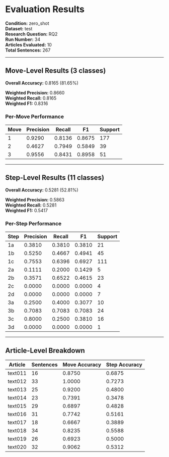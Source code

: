 # Evaluation Results

**Condition:** zero_shot  
**Dataset:** test  
**Research Question:** RQ2  
**Run Number:** 34  
**Articles Evaluated:** 10  
**Total Sentences:** 267  

---

## Move-Level Results (3 classes)

**Overall Accuracy:** 0.8165 (81.65%)  

**Weighted Precision:** 0.8660  
**Weighted Recall:** 0.8165  
**Weighted F1:** 0.8316  

### Per-Move Performance

| Move | Precision | Recall | F1 | Support |
|------|-----------|--------|----|---------|
| 1 | 0.9290 | 0.8136 | 0.8675 | 177 |
| 2 | 0.4627 | 0.7949 | 0.5849 | 39 |
| 3 | 0.9556 | 0.8431 | 0.8958 | 51 |

---

## Step-Level Results (11 classes)

**Overall Accuracy:** 0.5281 (52.81%)  

**Weighted Precision:** 0.5863  
**Weighted Recall:** 0.5281  
**Weighted F1:** 0.5417  

### Per-Step Performance

| Step | Precision | Recall | F1 | Support |
|------|-----------|--------|----|---------|
| 1a | 0.3810 | 0.3810 | 0.3810 | 21 |
| 1b | 0.5250 | 0.4667 | 0.4941 | 45 |
| 1c | 0.7553 | 0.6396 | 0.6927 | 111 |
| 2a | 0.1111 | 0.2000 | 0.1429 | 5 |
| 2b | 0.3571 | 0.6522 | 0.4615 | 23 |
| 2c | 0.0000 | 0.0000 | 0.0000 | 4 |
| 2d | 0.0000 | 0.0000 | 0.0000 | 7 |
| 3a | 0.2500 | 0.4000 | 0.3077 | 10 |
| 3b | 0.7083 | 0.7083 | 0.7083 | 24 |
| 3c | 0.8000 | 0.2500 | 0.3810 | 16 |
| 3d | 0.0000 | 0.0000 | 0.0000 | 1 |

---

## Article-Level Breakdown

| Article | Sentences | Move Accuracy | Step Accuracy |
|---------|-----------|---------------|---------------|
| text011 | 16 | 0.8750 | 0.6875 |
| text012 | 33 | 1.0000 | 0.7273 |
| text013 | 25 | 0.9200 | 0.4800 |
| text014 | 23 | 0.7391 | 0.3478 |
| text015 | 29 | 0.6897 | 0.4828 |
| text016 | 31 | 0.7742 | 0.5161 |
| text017 | 18 | 0.6667 | 0.3889 |
| text018 | 34 | 0.8235 | 0.5588 |
| text019 | 26 | 0.6923 | 0.5000 |
| text020 | 32 | 0.9062 | 0.5312 |
